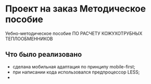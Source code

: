 # Проект на заказ  Методическое пособие
Уебно-методическое пособие  ПО РАСЧЕТУ КОЖУХОТРУБНЫХ ТЕПЛООБМЕННИКОВ
##  Что было реализовано
*  сделана мобильная адаптация по принципу mobile-first;
*  при написании кода  использовался предпроцессор LESS;
*  
